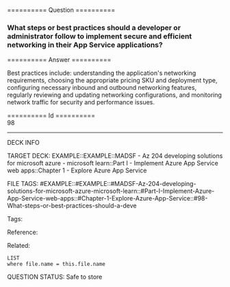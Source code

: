 ========== Question ==========  

### What steps or best practices should a developer or administrator follow to implement secure and efficient networking in their App Service applications?  

========== Answer ==========  

Best practices include: understanding the application's networking requirements,
choosing the appropriate pricing SKU and deployment type, configuring necessary
inbound and outbound networking features, regularly reviewing and updating
networking configurations, and monitoring network traffic for security and
performance issues.

========== Id ==========  
98

---

DECK INFO

TARGET DECK: EXAMPLE::EXAMPLE::MADSF - Az 204 developing solutions for microsoft azure - microsoft learn::Part I - Implement Azure App Service web apps::Chapter 1 - Explore Azure App Service

FILE TAGS: #EXAMPLE::#EXAMPLE::#MADSF-Az-204-developing-solutions-for-microsoft-azure-microsoft-learn::#Part-I-Implement-Azure-App-Service-web-apps::#Chapter-1-Explore-Azure-App-Service::#98-What-steps-or-best-practices-should-a-deve

Tags:

Reference:

Related:

```dataview
LIST
where file.name = this.file.name
```
QUESTION STATUS: Safe to store

